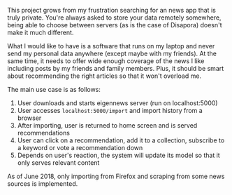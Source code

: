 This project grows from my frustration searching for an news app that is truly
private. You're always asked to store your data remotely somewhere, being able
to choose between servers (as is the case of Disapora) doesn't make it much
different.

What I would like to have is a software that runs on my laptop and never send
my personal data anywhere (except maybe with my friends). 
At the same time, it needs to offer wide enough 
coverage of the news I like including posts by my friends and family members.
Plus, it should be smart about recommending the right articles so that it 
won't overload me.

The main use case is as follows:

1. User downloads and starts eigennews server (run on localhost:5000)
2. User accesses `localhost:5000/import` and import history from a browser
3. After importing, user is returned to home screen and is served recommendations
4. User can click on a recommendation, add it to a collection, subscribe to 
a keyword or vote a recommendation down
5. Depends on user's reaction, the system will update its model so that it
only serves relevant content

As of June 2018, only importing from Firefox and scraping from some news sources
is implemented. 